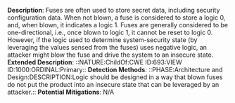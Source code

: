 **Description**: Fuses are often used to store secret data, including security configuration data. When not blown, a fuse is considered to store a logic 0, and, when blown, it indicates a logic 1. Fuses are generally considered to be one-directional, i.e., once blown to logic 1, it cannot be reset to logic 0. However, if the logic used to determine system-security state (by leveraging the values sensed from the fuses) uses negative logic, an attacker might blow the fuse and drive the system to an insecure state.
**Extended Description**: ::NATURE:ChildOf:CWE ID:693:VIEW ID:1000:ORDINAL:Primary::
**Detection Methods**: ::PHASE:Architecture and Design:DESCRIPTION:Logic should be designed in a way that blown fuses do not put the product into an insecure state that can be leveraged by an attacker.::
**Potential Mitigations**: N/A